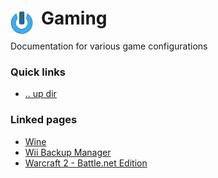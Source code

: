# Gaming <img style="margin: 6px 13px 0px 0px" align="left" src="../data/images/logo_36x36.png" />

Documentation for various game configurations

### Quick links
* [.. up dir](..)

### Linked pages
* [Wine](wine/README.md)
* [Wii Backup Manager](wii_backup_manager/README.md)
* [Warcraft 2 - Battle.net Edition](warcraft2/README.md)

<!-- 
vim: ts=2:sw=2:sts=2
-->
